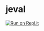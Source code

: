 # jeval

[![Run on Repl.it](https://repl.it/badge/github/QAInsights/jeval)](https://repl.it/github/QAInsights/jeval)